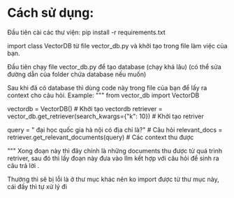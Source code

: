# Cách sử dụng:


Đầu tiên cài các thư viện: pip install -r requirements.txt

import class VectorDB từ file vector_db.py và khởi tạo trong file làm việc của bạn. 

Đầu tiên chạy file vector_db.py để tạo database (chạy khá lâu) (có thể sửa đường dẫn của folder chứa database nếu muốn)

Sau khi đã có database thì dùng code này trong file của bạn để lấy ra context cho câu hỏi.
Example: 
"""
from vector_db import VectorDB 

vectordb = VectorDB() # Khởi tạo vectordb 
retriever = vector_db.get_retriever(search_kwargs={"k": 10}) # Khởi tạo retriver


query = " đại học quốc gia hà nội có địa chỉ là?" # Câu hỏi
relevant_docs = retriever.get_relevant_documents(query) # Các context thu được

""" 
Xong đoạn này thì đây chính là những documents thu được từ quá trình retriver, sau đó thì lấy đoạn này đưa vào llm kết hợp với câu hỏi để sinh ra câu trả lời .

Thường thì sẽ bị lỗi là ở thư mục khác nên ko import được từ thư mục này, cái đấy thì tự xử lý đi

